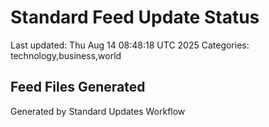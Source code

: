 # Standard Feed Update Status
Last updated: Thu Aug 14 08:48:18 UTC 2025
Categories: technology,business,world

## Feed Files Generated

Generated by Standard Updates Workflow
